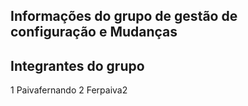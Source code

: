 ## Informações do grupo de gestão de configuração e Mudanças

## Integrantes do grupo

1 Paivafernando
2 Ferpaiva2
